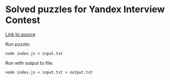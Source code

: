 # Solved puzzles for Yandex Interview Contest

[Link to source](https://contest.yandex.ru/contest/8458)

Run puzzle:
```
node index.js < input.txt
```

Run with output to file:
```
node index.js < input.txt > output.txt
```
